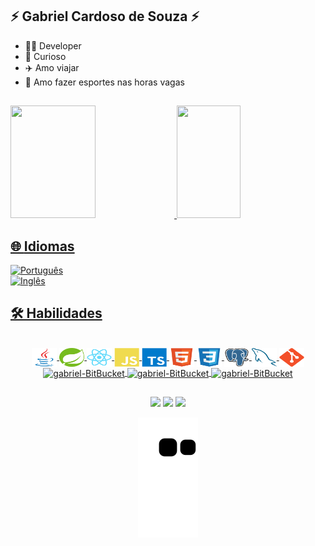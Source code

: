 ## ⚡ Gabriel Cardoso de Souza ⚡

- 👨‍💻 Developer
- 🔎 Curioso
- ✈️ Amo viajar
- 🏅 Amo fazer esportes nas horas vagas

##

<div style="display: center">
  <a href="https://github.com/GCSouzaLab">
  <img height="180em" width="52%" src="https://github-readme-stats.vercel.app/api?username=GCSouzaLab&show_icons=true&theme=dracula&include_all_commits=true&count_private=true"/>
  <img height="180em" width="45%" src="https://github-readme-stats.vercel.app/api/top-langs/?username=GCSouzaLab&langs_count=16&theme=dracula"/>
</div>

## 🌐 **Idiomas**
![Português](https://img.shields.io/badge/Português-Nativo-green?style=for-the-badge)  
![Inglês](https://img.shields.io/badge/Inglês-Intermediário-blue?style=for-the-badge)  


## 🛠 Habilidades
<div align= "center"><br>
  <img align="center" alt="gabriel-Java" height="30" width="40" src="https://raw.githubusercontent.com/devicons/devicon/master/icons/java/java-original.svg">
  <img align="center" alt="gabriel-Spring" height="30" width="40" src="https://raw.githubusercontent.com/devicons/devicon/master/icons/spring/spring-original.svg">
  <img align="center" alt="gabriel-React" height="30" width="40" src="https://raw.githubusercontent.com/devicons/devicon/master/icons/react/react-original.svg">
  <img align="center" alt="gabriel-Js" height="30" width="40" src="https://raw.githubusercontent.com/devicons/devicon/master/icons/javascript/javascript-plain.svg">
  <img align="center" alt="gabriel-Ts" height="30" width="40" src="https://raw.githubusercontent.com/devicons/devicon/master/icons/typescript/typescript-plain.svg">
  <img align="center" alt="gabriel-HTML" height="30" width="40" src="https://raw.githubusercontent.com/devicons/devicon/master/icons/html5/html5-original.svg">
  <img align="center" alt="gabriel-CSS" height="30" width="40" src="https://raw.githubusercontent.com/devicons/devicon/master/icons/css3/css3-original.svg">
  <img align="center" alt="gabriel-PostgreSQL" height="30" width="40" src="https://raw.githubusercontent.com/devicons/devicon/master/icons/postgresql/postgresql-original.svg"> 
  <img align="center" alt="gabriel-MySQL" height="30" width="40" src="https://raw.githubusercontent.com/devicons/devicon/master/icons/mysql/mysql-original.svg"> 
  <img align="center" alt="gabriel-Git" height="30" width="40" src="https://raw.githubusercontent.com/devicons/devicon/master/icons/git/git-original.svg">
  <img align="center" alt="gabriel-BitBucket" height="30" width="40" src="https://cdn.jsdelivr.net/gh/devicons/devicon@latest/icons/bitbucket/bitbucket-original-wordmark.svg" />
  <img align="center" alt="gabriel-BitBucket" height="30" width="40" src="https://cdn.jsdelivr.net/gh/devicons/devicon@latest/icons/jira/jira-original-wordmark.svg" />
	<img align="center" alt="gabriel-BitBucket" height="30" width="40" src="https://cdn.jsdelivr.net/gh/devicons/devicon@latest/icons/grafana/grafana-original-wordmark.svg" />
</div>

##

<div align= "center"> 
  <a href="https://www.linkedin.com/in/gabriel-cardoso-de-souza/" target="_blank"><img src="https://img.shields.io/badge/-LinkedIn-%230077B5?style=for-the-badge&logo=linkedin&logoColor=white" target="_blank"></a> 
  <a href="https://www.instagram.com/sou.za_gabriel/" target="_blank"><img src="https://img.shields.io/badge/-Instagram-%23E4405F?style=for-the-badge&logo=instagram&logoColor=white" target="_blank"></a>
  <a href = "mailto:gabrielcardososouza3007@gmail.com"><img src="https://img.shields.io/badge/-Gmail-%23333?style=for-the-badge&logo=gmail&logoColor=white" target="_blank"></a>
 
  ![Snake animation](https://github.com/rafaballerini/rafaballerini/blob/output/github-contribution-grid-snake.svg)
</div>

